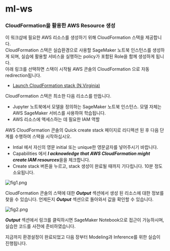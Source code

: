 # ml-ws

### CloudFormation을 활용한 AWS Resource 생성

이 워크샵에 필요한 AWS 리소스를 생성하기 위해 CloudFormation 스택을 제공합니다.\
CloudFormation 스택은 실습환경으로 사용할 SageMaker 노트북 인스턴스를 생성하게 되며, 실습에 활용할 서비스을 실행하는 policy가 포함된 Role을 함께 생성하게 됩니다.\
아래 링크를 선택하면 스택이 시작될 AWS 콘솔의 CloudFormation 으로 자동 redirection됩니다.

* [Launch CloudFormation stack (N.Virginia)](https://console.aws.amazon.com/cloudformation/home?region=us-east-1#/stacks/create/review?stackName=AIMLWorkshop&templateURL=https://napkin-share.s3.ap-northeast-2.amazonaws.com/cloudformation/sagemaker-hol.yml)


CloudFormation 스택은 최소한 다음 리소스를 만듭니다.

* Jupyter 노트북에서 모델을 정의하는 SageMaker 노트북 인스턴스. 모델 자체는 AWS SageMaker 서비스를 사용하여 학습됩니다.
* AWS 리소스에 액세스하는 데 필요한 IAM 역할

AWS CloudFormation 콘솔의 Quick create stack 페이지로 리디렉션 된 후 다음 단계를 수행하여 스택을 시작하십시오.

* Intial 에서 자신의 영문 initial 또는 unique한 영문글자를 넣어주시기 바랍니다.
* Capabilities 에서 ***I acknowledge that AWS CloudFormation might create IAM resources***을을 체크합니다.
* Create stack 버튼을 누르고, stack 생성이 완료될 때까지 기다립니다. 10분 정도 소요됩니다.

![fig1.png](images/fig1.png)

CloudFormation 콘솔의 스택에 대한 ***Output*** 섹션에서 생성 된 리소스에 대한 정보를 찾을 수 있습니다. 언제든지 ***Output*** 섹션으로 돌아와서 값을 확인할 수 있습니다.

![fig2.png](images/fig2.png)

***Output*** 섹션에서 링크를 클릭하시면 SageMaker Notebook으로 접근이 가능하시며, 실습한 코드를 사전에 준비하였습니다.

지금까지 환경설정이 완료되었고 다음 장부터 Modeling과 Inference를 위한 실습이 진행됩니다.
